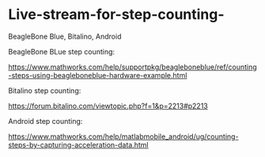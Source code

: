 # Live-stream-for-step-counting-
BeagleBone Blue, Bitalino, Android

BeagleBone BLue step counting:

https://www.mathworks.com/help/supportpkg/beagleboneblue/ref/counting-steps-using-beagleboneblue-hardware-example.html

Bitalino step counting:

https://forum.bitalino.com/viewtopic.php?f=1&p=2213#p2213

Android step counting:

https://www.mathworks.com/help/matlabmobile_android/ug/counting-steps-by-capturing-acceleration-data.html

